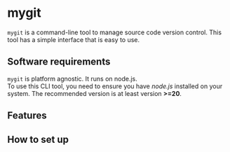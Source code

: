 # mygit

`mygit` is a command-line tool to manage source code version control. This tool has a simple interface that is easy to use.

## Software requirements

`mygit` is platform agnostic. It runs on node.js.  
To use this CLI tool, you need to ensure you have _node.js_ installed on your system. The recommended version is at least version **>=20**.

## Features

## How to set up
